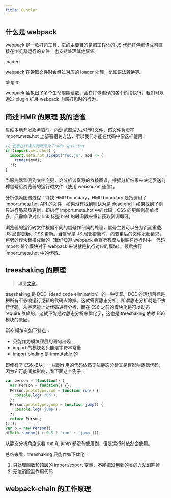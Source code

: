 ```yaml
---
title: Bundler
---
```


## 什么是 webpack

webpack 是一款打包工具，它的主要目的是把工程化的 JS 代码打包编译成可直接在浏览器运行的文件。也支持处理其他资源。

loader:

webpack 在读取文件时会经过对应的 loader 处理，比如语法转换等。

plugin:

webpack 抽象出了多个生命周期函数，会在打包编译的各个阶段执行，我们可以通过 plugin 扩展 webpack 内部打包时的行为。

## 简述 HMR 的原理 <Badge>我的语雀</Badge>

启动本地开发服务器时，向浏览器注入运行时文件，该文件负责在 import.meta.hot 上部署相关方法，所以我们才能在代码中像这样使用：

```js
// 包裹在if条件判断是为了code spilting
if (import.meta.hot) {
  import.meta.hot.accept('foo.js', mod => {
    render(mod);
  });
}
```

当服务器监测到文件变更，会分析该资源的依赖图谱，根据分析结果来决定发送何种信号给浏览器的运行时文件（使用 websocket 通信）。

分析依赖图谱过程：寻找 HMR boundary，HMR boundary 是指调用了 import.meta.hot API 的文件，如果没有找到则认为是 dead end；如果找到了则只进行局部热更新，即执行 import.meta.hot 中的代码；CSS 的更新则简单很多，只需修改对应 link 标签 href 的时间戳来重新获取资源即可。

浏览器的运行时文件根据不同的信号作不同的处理，信号主要可以分为页面重载、JS 局部更新、CSS 更新。当信号是 JS 局部更新时，向变更后的文件发起请求，将老的模块替换成新的（我们知道 webpack 会将所有模块封装在运行时中，代码 import 某个模块对于 webpack 来说就是执行对应的模块），最后执行 import.meta.hot 中的代码。

## treeshaking 的原理

> 详见[文章](https://www.cnblogs.com/sexintercourse/p/11901425.html)。

treeshaking 是 DCE（dead code elimination）的一种实现，DCE 的理想目标是把所有不影响运行逻辑的代码去除掉。这就需要静态分析，所谓静态分析就是不执行代码，从字面量上对代码进行分析，而在 ES6 之前的模块化是可以动态 require 依赖的，这就不能通过静态分析来优化了，这也是 treeshaking 依赖 ES6 模块的原因。

ES6 模块有如下特点：

- 只能作为模块顶层的语句出现
- import 的模块名只能是字符串常量
- import binding 是 immutable 的

即使有了 ES6 模块，一些副作用的代码依然无法静态分析其是否影响逻辑代码，因为它可能间接影响，看下面这个例子：

```js
var person = (function() {
  var Person = function() {};
  Person.prototype.run = function run() {
    console.log('run');
  };
  Person.prototype.jump = function jump() {
    console.log('jump');
  };
  return Person;
})();
var p = new Person();
p[Math.random() > 0.5 ? 'run' : 'jump']();
```

从静态分析角度来看 run 和 jump 都没有使用到，但是运行时依然会使用。

总结来看，treeshaking 只能作如下优化：

1. 只处理函数和顶层的 import/export 变量，不能把没用到的类的方法消除掉
2. 无法消除副作用代码

## webpack-chain 的工作原理

